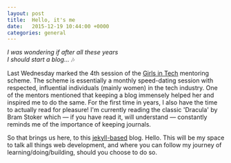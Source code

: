 ```yaml
---
layout: post
title:  Hello, it's me
date:   2015-12-19 10:44:00 +0000
categories: general
---
```

<em>I was wondering if after all these years<br>I should start a blog...</em> &#x1F3B6;

Last Wednesday marked the 4th session of the <a href="http://girlsintechuk.com/programmes/mentoring-programme/" target="\_blank">Girls in Tech</a> mentoring scheme. The scheme is essentially a monthly speed-dating session with respected, influential individuals (mainly women) in the tech industry. One of the mentors mentioned that keeping a blog immensely helped her and inspired me to do the same. For the first time in years, I also have the time to actually read for pleasure! I'm currently reading the classic 'Dracula' by Bram Stoker which &mdash; if you have read it, will understand &mdash; constantly reminds me of the importance of keeping journals.

So that brings us here, to this <a href="//jekyllrb.com/" target="\_blank">jekyll-based</a> blog. Hello. This will be my space to talk all things web development, and where you can follow my journey of learning/doing/building, should you choose to do so.
